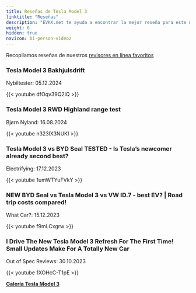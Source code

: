 ```yaml
---
title: Reseñas de Tesla Model 3
linktitle: "Reseñas"
description: "EVKX.net te ayuda a encontrar la mejor reseña para este modelo."
weight: 6
hidden: true
navicon: bi-person-video2
---
```

Recopilamos reseñas de nuestros [revisores en línea favoritos](../../../../../guides/evreviewers/)

<div class="container text-center shadow p-2 pe-4 mb-5 bg-body-tertiary rounded border">
<h3>Tesla Model 3 Bakhjulsdrift</h3>
<p>Nybiltester: 05.12.2024</p>

{{< youtube dfOqv39Q2iQ >}}

</div>
<div class="container text-center shadow p-2 pe-4 mb-5 bg-body-tertiary rounded border">
<h3>Tesla Model 3 RWD Highland range test</h3>
<p>Bjørn Nyland: 16.08.2024</p>

{{< youtube n323lX3NUKI >}}

</div>
<div class="container text-center shadow p-2 pe-4 mb-5 bg-body-tertiary rounded border">
<h3>Tesla Model 3 vs BYD Seal TESTED - Is Tesla’s newcomer already second best?</h3>
<p>Electrifying: 17.12.2023</p>

{{< youtube 1umWTYuFVkY >}}

</div>
<div class="container text-center shadow p-2 pe-4 mb-5 bg-body-tertiary rounded border">
<h3>NEW BYD Seal vs Tesla Model 3 vs VW ID.7 - best EV? | Road trip costs compared! </h3>
<p>What Car?: 15.12.2023</p>

{{< youtube f9mLCxgrw >}}

</div>
<div class="container text-center shadow p-2 pe-4 mb-5 bg-body-tertiary rounded border">
<h3>I Drive The New Tesla Model 3 Refresh For The First Time! Small Updates Make For A Totally New Car</h3>
<p>Out of Spec Reviews: 30.10.2023</p>

{{< youtube 1XOHcC-T1pE >}}

</div>
<div class="mt-3 mb-3">
<a href="../gallery/" class="text-decoration-none text-black">
<strong><i class="bi-arrow-left"></i>Galería  </strong>
</a>
<a href="../" class="text-decoration-none text-black float-end">
<strong>Tesla Model 3 <i class="bi-arrow-right"></i></strong>
</a>
</div>
